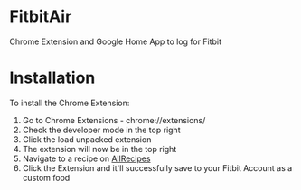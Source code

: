 # FitbitAir
Chrome Extension and Google Home App to log for Fitbit

# Installation
To install the Chrome Extension:
1) Go to Chrome Extensions - chrome://extensions/
2) Check the developer mode in the top right
3) Click the load unpacked extension
4) The extension will now be in the top right
5) Navigate to a recipe on [AllRecipes](http://allrecipes.com/recipe/64513/rosemary-ranch-chicken-kabobs/)
6) Click the Extension and it'll successfully save to your Fitbit Account as a custom food
